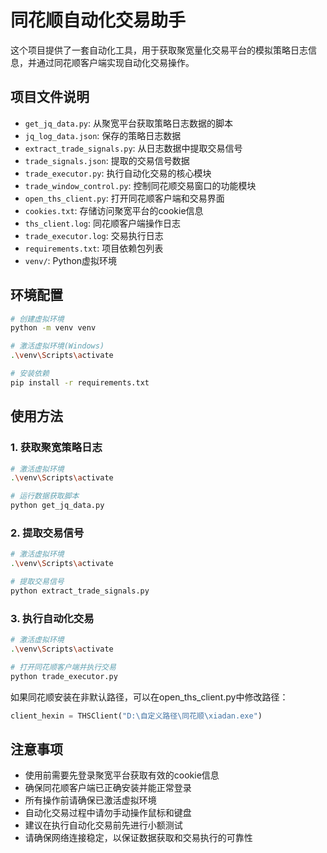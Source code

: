 # 同花顺自动化交易助手

这个项目提供了一套自动化工具，用于获取聚宽量化交易平台的模拟策略日志信息，并通过同花顺客户端实现自动化交易操作。

## 项目文件说明

- `get_jq_data.py`: 从聚宽平台获取策略日志数据的脚本
- `jq_log_data.json`: 保存的策略日志数据
- `extract_trade_signals.py`: 从日志数据中提取交易信号
- `trade_signals.json`: 提取的交易信号数据
- `trade_executor.py`: 执行自动化交易的核心模块
- `trade_window_control.py`: 控制同花顺交易窗口的功能模块
- `open_ths_client.py`: 打开同花顺客户端和交易界面
- `cookies.txt`: 存储访问聚宽平台的cookie信息
- `ths_client.log`: 同花顺客户端操作日志
- `trade_executor.log`: 交易执行日志
- `requirements.txt`: 项目依赖包列表
- `venv/`: Python虚拟环境

## 环境配置

```bash
# 创建虚拟环境
python -m venv venv

# 激活虚拟环境(Windows)
.\venv\Scripts\activate

# 安装依赖
pip install -r requirements.txt
```

## 使用方法

### 1. 获取聚宽策略日志

```bash
# 激活虚拟环境
.\venv\Scripts\activate

# 运行数据获取脚本
python get_jq_data.py
```

### 2. 提取交易信号

```bash
# 激活虚拟环境
.\venv\Scripts\activate

# 提取交易信号
python extract_trade_signals.py
```

### 3. 执行自动化交易

```bash
# 激活虚拟环境
.\venv\Scripts\activate

# 打开同花顺客户端并执行交易
python trade_executor.py
```

如果同花顺安装在非默认路径，可以在open_ths_client.py中修改路径：

```python
client_hexin = THSClient("D:\自定义路径\同花顺\xiadan.exe")
```

## 注意事项

- 使用前需要先登录聚宽平台获取有效的cookie信息
- 确保同花顺客户端已正确安装并能正常登录
- 所有操作前请确保已激活虚拟环境
- 自动化交易过程中请勿手动操作鼠标和键盘
- 建议在执行自动化交易前先进行小额测试
- 请确保网络连接稳定，以保证数据获取和交易执行的可靠性